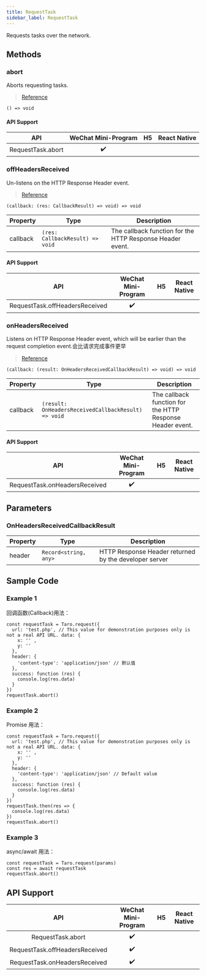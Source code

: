 ```yaml
---
title: RequestTask
sidebar_label: RequestTask
---
```


Requests tasks over the network.

## Methods

### abort

Aborts requesting tasks.

> [Reference](https://developers.weixin.qq.com/miniprogram/dev/api/network/request/RequestTask.abort.html)

```tsx
() => void
```

#### API Support

|        API        | WeChat Mini-Program | H5 | React Native |
|:-----------------:|:-------------------:|:--:|:------------:|
| RequestTask.abort |         ✔️          |    |              |

### offHeadersReceived

Un-listens on the HTTP Response Header event.

> [Reference](https://developers.weixin.qq.com/miniprogram/dev/api/network/request/RequestTask.offHeadersReceived.html)

```tsx
(callback: (res: CallbackResult) => void) => void
```

<table>
  <thead>
    <tr>
      <th>Property</th>
      <th>Type</th>
      <th>Description</th>
    </tr>
  </thead>
  <tbody>
    <tr>
      <td>callback</td>
      <td><code>(res: CallbackResult) =&gt; void</code></td>
      <td>The callback function for the HTTP Response Header event.</td>
    </tr>
  </tbody>
</table>

#### API Support

|              API               | WeChat Mini-Program | H5 | React Native |
|:------------------------------:|:-------------------:|:--:|:------------:|
| RequestTask.offHeadersReceived |         ✔️          |    |              |

### onHeadersReceived

Listens on HTTP Response Header event, which will be earlier than the request completion event.会比请求完成事件更早

> [Reference](https://developers.weixin.qq.com/miniprogram/dev/api/network/request/RequestTask.onHeadersReceived.html)

```tsx
(callback: (result: OnHeadersReceivedCallbackResult) => void) => void
```

<table>
  <thead>
    <tr>
      <th>Property</th>
      <th>Type</th>
      <th>Description</th>
    </tr>
  </thead>
  <tbody>
    <tr>
      <td>callback</td>
      <td><code>(result: OnHeadersReceivedCallbackResult) =&gt; void</code></td>
      <td>The callback function for the HTTP Response Header event.</td>
    </tr>
  </tbody>
</table>

#### API Support

|              API              | WeChat Mini-Program | H5 | React Native |
|:-----------------------------:|:-------------------:|:--:|:------------:|
| RequestTask.onHeadersReceived |         ✔️          |    |              |

## Parameters

### OnHeadersReceivedCallbackResult

<table>
  <thead>
    <tr>
      <th>Property</th>
      <th>Type</th>
      <th>Description</th>
    </tr>
  </thead>
  <tbody>
    <tr>
      <td>header</td>
      <td><code>Record&lt;string, any&gt;</code></td>
      <td>HTTP Response Header returned by the developer server</td>
    </tr>
  </tbody>
</table>

## Sample Code

### Example 1

回调函数(Callback)用法：

```tsx
const requestTask = Taro.request({
  url: 'test.php', // This value for demonstration purposes only is not a real API URL. data: {
    x: '' ,
    y: ''
  },
  header: {
    'content-type': 'application/json' // 默认值
  },
  success: function (res) {
    console.log(res.data)
  }
})
requestTask.abort()
```

### Example 2

Promise 用法：

```tsx
const requestTask = Taro.request({
  url: 'test.php', // This value for demonstration purposes only is not a real API URL. data: {
    x: '' ,
    y: ''
  },
  header: {
    'content-type': 'application/json' // Default value
  },
  success: function (res) {
    console.log(res.data)
  }
})
requestTask.then(res => {
  console.log(res.data)
})
requestTask.abort()
```

### Example 3

async/await 用法：

```tsx
const requestTask = Taro.request(params)
const res = await requestTask
requestTask.abort()
```

## API Support

|              API               | WeChat Mini-Program | H5 | React Native |
|:------------------------------:|:-------------------:|:--:|:------------:|
|       RequestTask.abort        |         ✔️          |    |              |
| RequestTask.offHeadersReceived |         ✔️          |    |              |
| RequestTask.onHeadersReceived  |         ✔️          |    |              |
